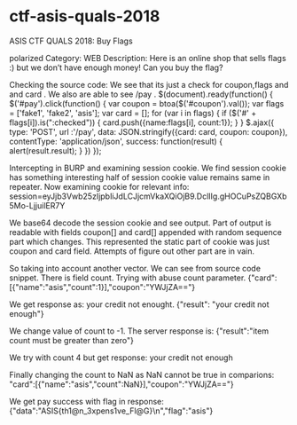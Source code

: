 # ctf-asis-quals-2018
ASIS CTF QUALS 2018: Buy Flags

polarized
Category: WEB
Description: 
Here is an online shop that sells flags :) but we don’t have enough money! Can you buy the flag?




Checking the source code:
We see that its just a check for coupon,flags and and card . We also are able to see /pay .
$(document).ready(function() {
        $('#pay').click(function() {
          var coupon = btoa($('#coupon').val());
          var flags = ['fake1', 'fake2', 'asis'];
          var card = [];
          for (var i in flags) {
            if ($('#' + flags[i]).is(":checked")) {
              card.push({name:flags[i], count:1});
            }
          }
          $.ajax({
            type: 'POST',
            url :'/pay', 
            data: JSON.stringify({card: card, coupon: coupon}),
            contentType: 'application/json',
            success: function(result) {
              alert(result.result);
            }
          })
        });
 
 

Intercepting in BURP and examining session cookie. We find session cookie has something interesting half of session cookie value remains same in repeater. Now examining cookie for relevant info:
session=eyJjb3Vwb25zIjpbIiJdLCJjcmVkaXQiOjB9.DclIIg.gHOCuPsZQBGXb5Mo-LjjuilER7Y 

We base64 decode the session cookie and see output. Part of output is readable with fields coupon[] and card[] appended with random  sequence part which changes. This represented the static part of cookie was just coupon and card field. Attempts of figure out other part are in vain. 

So taking into account another vector. We can see from source code snippet. There is field count. Trying with  abuse count parameter.
{"card":[{"name":"asis","count":1}],"coupon":"YWJjZA=="}

 
We get response as:  your credit not enought.
{"result": "your credit not enough"}
 

We change value of count to -1. The server response is:
{"result":"item count must be greater than zero"}


We try with count 4 but get response: your credit not enough 

Finally changing the count to NaN as NaN cannot be true in comparions:
"card":[{"name":"asis","count":NaN}],"coupon":"YWJjZA=="}
 
We get pay success with flag in response:
{"data":"ASIS{th1@n_3xpens1ve_Fl@G}\n","flag":"asis"}
